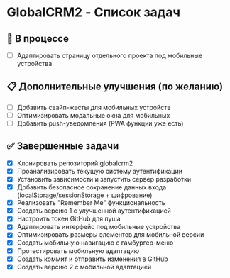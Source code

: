 # GlobalCRM2 - Список задач

## 🔄 В процессе
- [ ] Адаптировать страницу отдельного проекта под мобильные устройства

## 📋 Дополнительные улучшения (по желанию)
- [ ] Добавить свайп-жесты для мобильных устройств
- [ ] Оптимизировать модальные окна для мобильных
- [ ] Добавить push-уведомления (PWA функции уже есть)

## ✅ Завершенные задачи
- [x] Клонировать репозиторий globalcrm2
- [x] Проанализировать текущую систему аутентификации
- [x] Установить зависимости и запустить сервер разработки
- [x] Добавить безопасное сохранение данных входа (localStorage/sessionStorage + шифрование)
- [x] Реализовать "Remember Me" функциональность
- [x] Создать версию 1 с улучшенной аутентификацией
- [x] Настроить токен GitHub для пуша
- [x] Адаптировать интерфейс под мобильные устройства
- [x] Оптимизировать размеры элементов для мобильной версии
- [x] Создать мобильную навигацию с гамбургер-меню
- [x] Протестировать мобильную адаптацию
- [x] Создать коммит и отправить изменения в GitHub
- [x] Создать версию 2 с мобильной адаптацией
